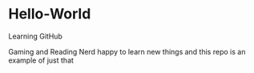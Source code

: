 # Hello-World
Learning GitHub

Gaming and Reading Nerd happy to learn new things and this repo is an example of just that
